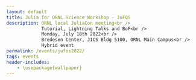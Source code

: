 ```yaml
---
layout: default
title: Julia for ORNL Science Workshop - JuFOS 
description: ORNL local JuliaCon meeting<br />
             Tutorial, Lightning Talks and BoF<br />
             Monday, July 18th 2022<br />
             Bredesen Center, JICS Bldg 5100, ORNL Main Campus<br />
             Hybrid event
permalink: /events/jufos2022/
tags: events
header-includes:
    - \usepackage{wallpaper}
---
```


<html>
 <head>
    <style>
    {
        box-sizing: border-box;
    }
    /* Set additional styling options for the columns*/
    .column {
    float: left;
    width: 50%;
    }

    .row:after {
    content: "";
    display: table;
    clear: both;
    }
    </style>
 </head>
 <body>
    <div class="row">
        <div class="column">
          <img src="../images/ORNL-twoline-green.svg" width="400" height="200">
        </div>
        <div class="column">
          <img src="../images/julia_logo.svg" width="350" height="200">
          <small> <center><a href="https://julialang.org">https://julialang.org</a> </center></small>
        </div>
    </div>
 </body>
</html>

<p align="justify">
The <a href="https://julialang.org">Julia programming language</a> is a modern open-source Domain-Specific-Language (DSL) for science. Built for performance as a front-end to LLVM, Julia attempts to challenge the status-quo in which dynamic languages can't reach desirable levels of performance, while the use of traditional compiled languages C, C++ and Fortran can be a costly development and maintenance investment for scientific projects. Julia builds upon the sucess of Fortran as the out-of-the-box abstraction for multidimensional arrays and math, while providing a powerful high-level interface for data analysis, visualization and interactive computing (the Julia REPL, and the Ju in Jupyter). In addition, several aspects that traditionally belong to a language ecosystem are core aspects of Julia: packaging, reproducible environments, and powerful macros metaprogramming for code instrumentation (profiling, testing, etc.) and interoperability with existing Fortran and C interfaces. Thus, Julia provides an interesting investment when trying to find a balance between development costs and scientific discovery.
</p>

# Aims and Scope

<p align="justify">
The Julia for ORNL Science Workshop, JuFOS, invites the scientific community to share current challenges and opportunities in building, maintaining and deploying complex scientific workflows combining multiple programming languages, libraries, ecosystem. 

The goal is to provide a venue to exchange research and development ideas about current state-of-the-art development of scientific codes at ORNL and potential collaborations and investments around a relatively new language designed for science. We welcome applications from the wide range of experimental, observational, high-performance computing (HPC) projects at ORNL.  
We will summarize our ideas, findings and key opportunities in a subsequent report that we will share with the community and interested participants. 
</p>

# Registration

<p align="justify">
While this is a hybrid event, we encourage in-person participation for the tutorial, working lunch session, lightning talks and birds-of-a-feather (BoF) discussion to learn more about the language and its community. In addition, JuFOS is serving as a local meetup to the virtual <a href="https://juliacon.org/2022">JuliaCon 2022 July 27th-29th</a>, so we invite potential ORNL presenters at JuliaCon to share their work with the lab community.
</p>

**Registration Link:** Please register by **July 15th** [here](https://forms.gle/s1ACzehxrghh3Wza7). 

> Registration is still open for virtual participation until July 15th, in-person registration is closed

> The registration form includes the option to propose a lightning talk.

- **Registration is required for in-person and virtual meeting option via Zoom**
- **We encourage early registration for in-person participation due to the venue's limited capacity (closed)**

# Call for Lightning Talks

We invite ORNL participants to present a 3 to 5 minute lightning talk that aligns with the scope of the workshop (option provided in the registration form).


**Topics:**

- Experiences using Julia in experimental, observational science
- Experiences using Julia in heterogeneous HPC (CPU, GPU, network, I/O, etc.)
- Existing codesign challenges in C, C++, Fortran, Python: packaging, performance, composition, programming models
- Status and roadmap of languages for scientific computing
- Artificial Intelligence, Machine Learning (AI/ML) workflows
- Experiences with high-level languages (Python, R, Julia) in HPC
- Ecosystems for Reproducibility and Performance Portability
- Community codes written in Julia
- Julia as a language for teaching computational science concepts
- Interactive data analysis and visualization (Jupyter, Pluto.jl)
- Julia for research software engineering
- High-level languages for rapid prototyping


# Agenda

*More details to be added*

| Time              | Session                                                                        | Presenter                        |
| ----------------- | ------------------------------------------------------------------------------ | -------------------------------- |
| **Morning**       |                                                                                |                                  |
| 10:00am-12:00pm   | Intro to Julia                                                                 | Philip Fackler, William Godoy    |
| **Working Lunch** |                                                                                |                                  |
| 12:00pm-12:20pm   | Lunch Break                                                                    |                                  |
| 12:20pm-12:25pm   | Opening Remarks                                                                | Jeffrey Vetter                   |
| 12:25pm-1:00pm    | Julia status, community and opportunities                                      | William Godoy                    |
| **Afternoon**     |                                                                                |                                  |
| 1:00pm-1:15pm     | Break                                                                          |                                  |
| 1:15pm-2:30pm     | Lightning Talks Session  (5 min each)                                          | Pedro Valero-Lara                |
|                   | **Title**                                                                      | **Author**                       |
|                   | Experience of Julia Accelerator Interfaces in comparison to Fortran+MPI        | Youngsung Kim                    |
|                   | Python and HPC for Biosciences and Materials                                   | Ada Sedova                       |
|                   | Disadvantages of Julia                                                         | Gaving Wiggins                   |
|                   | Comments about my experience with C/C++/OpenMP/MPI on HPC                      | Jean-Luc Fattebert               |
|                   | Interning with Julia                                                           | Elise Dettling                   |
|                   | Training Transformers at scale with Python                                     | John Gounley                     |
|                   | RIOPA.jl: a proxy app for reproducing I/O patterns                             | Philip Fackler                   |
|                   | Continuous Integration of GitHub using Julia Language                          | Alexia Arthur                    |
|                   | pyMBIR: A Python-Based Tool for Model-Based Computed Tomography Reconstruction | Singanallur Venkatakrishnan      |
|                   | The view of a newcomer to Julia.                                               | Christian Trefftz                |
|                   | Performance in Julia (Matrix-Matrix Multiplication)                            | Pedro Valero-Lara                |
|                   |                                                                                |                                  |
| 2:30pm-3:30pm     | Birds-of-a-feather: Julia at ORNL                                              | Pedro Valero-Lara                |
| 3:30pm            | Closing remarks, adjourn                                                       | Pedro Valero-Lara, William Godoy |



# Organizers


- [William F Godoy](https://www.ornl.gov/staff-profile/william-f-godoy)
- [Pedro Valero-Lara](https://www.ornl.gov/staff-profile/pedro-valero-lara)
- [Philip W Fackler](https://www.ornl.gov/staff-profile/philip-w-fackler)
- [Gregory R Watson](https://www.ornl.gov/staff-profile/gregory-r-watson)
- [Jeffrey S Vetter](https://www.ornl.gov/staff-profile/jeffrey-s-vetter)
- [Donna Wilkerson](https://www.ornl.gov/staff-profile/donna-j-wilkerson)
- [Theresa Ahearn](https://www.ornl.gov/staff-profile/theresa-m-ahearn)

# Sponsors

- The [Exascale Computing Project](https://www.exascaleproject.org/), [PROTEAS-TUNE](https://www.ornl.gov/project/proteas-tune), [Proxy App](https://proxyapps.exascaleproject.org/) and [SRP-HPC](https://shinstitute.org/srp-hpc/) sub-projects.

- The [ASCR Bluestone Project](https://csmd.ornl.gov/Bluestone)
